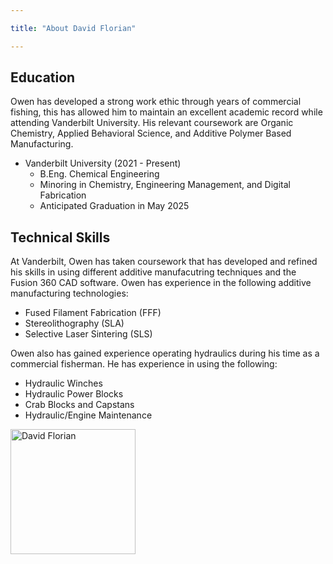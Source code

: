 ```yaml
---

title: "About David Florian"

---
```


## Education

Owen has developed a strong work ethic through years of commercial fishing, this has allowed him to maintain an excellent academic record while attending Vanderbilt University. His relevant coursework are Organic Chemistry, Applied Behavioral Science, and Additive Polymer Based Manufacturing.

* Vanderbilt University (2021 - Present)
  * B.Eng. Chemical Engineering
  * Minoring in Chemistry, Engineering Management, and Digital Fabrication
  * Anticipated Graduation in May 2025

## Technical Skills

At Vanderbilt, Owen has taken coursework that has developed and refined his skills in using different additive manufacutring techniques and the Fusion 360 CAD software. Owen has experience in the following additive manufacturing technologies:

* Fused Filament Fabrication (FFF)
* Stereolithography (SLA)
* Selective Laser Sintering (SLS)

Owen also has gained experience operating hydraulics during his time as a commercial fisherman. He has experience in using the following:

* Hydraulic Winches
* Hydraulic Power Blocks
* Crab Blocks and Capstans
* Hydraulic/Engine Maintenance


<img src="/assets/img/David_Headshot_web2.jpg" alt="David Florian" style="width:200px;"/>
